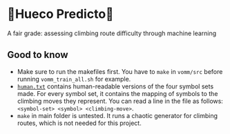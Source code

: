 # :mount_fuji:Hueco Predicto:crystal_ball:

A fair grade: assessing climbing route difficulty through machine learning

## Good to know

- Make sure to run the makefiles first. You have to `make` in `vomm/src` before running `vomm_train_all.sh` for example.
- [`human.txt`](phoenix/app/strangebeta/human.txt) contains human-readable versions of the four symbol sets made. For every symbol set, it contains the mapping of symbols to the climbing moves they represent. You can read a line in the file as follows: `<symbol-set> <symbol> <climbing-move>`.
- `make` in main folder is untested. It runs a chaotic generator for climbing routes, which is not needed for this project.